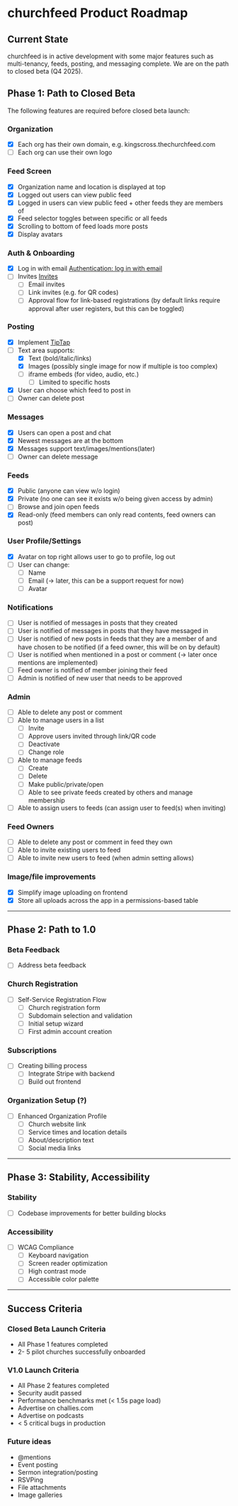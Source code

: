 # churchfeed Product Roadmap

## Current State

churchfeed is in active development with some major features such as multi-tenancy, feeds, posting, and messaging complete. We are on the path to closed beta (Q4 2025).

## Phase 1: Path to Closed Beta

The following features are required before closed beta launch:

### Organization

- [x] Each org has their own domain, e.g. kingscross.thechurchfeed.com
- [ ] Each org can use their own logo

### Feed Screen

- [x] Organization name and location is displayed at top
- [x] Logged out users can view public feed
- [x] Logged in users can view public feed + other feeds they are members of
- [x] Feed selector toggles between specific or all feeds
- [x] Scrolling to bottom of feed loads more posts
- [x] Display avatars

### Auth & Onboarding

- [x] Log in with email [Authentication: log in with email](https://github.com/NolanPic/churchfeed/issues/34)
- [ ] Invites [Invites](https://github.com/NolanPic/churchfeed/issues/35)
  - [ ] Email invites
  - [ ] Link invites (e.g. for QR codes)
  - [ ] Approval flow for link-based registrations (by default links require approval after user registers, but this can be toggled)

### Posting

- [x] Implement [TipTap](https://tiptap.dev/)
- [ ] Text area supports:
  - [x] Text (bold/italic/links)
  - [x] Images (possibly single image for now if multiple is too complex)
  - [ ] iframe embeds (for video, audio, etc.)
    - [ ] Limited to specific hosts
- [x] User can choose which feed to post in
- [ ] Owner can delete post

### Messages

- [x] Users can open a post and chat
- [x] Newest messages are at the bottom
- [x] Messages support text/images/mentions(later)
- [ ] Owner can delete message

### Feeds

- [x] Public (anyone can view w/o login)
- [x] Private (no one can see it exists w/o being given access by admin)
- [ ] Browse and join open feeds
- [x] Read-only (feed members can only read contents, feed owners can post)

### User Profile/Settings

- [x] Avatar on top right allows user to go to profile, log out
- [ ] User can change:
  - [ ] Name
  - [ ] Email (→ later, this can be a support request for now)
  - [ ] Avatar

### Notifications

- [ ] User is notified of messages in posts that they created
- [ ] User is notified of messages in posts that they have messaged in
- [ ] User is notified of new posts in feeds that they are a member of and have chosen to be notified (if a feed owner, this will be on by default)
- [ ] User is notified when mentioned in a post or comment (→ later once mentions are implemented)
- [ ] Feed owner is notified of member joining their feed
- [ ] Admin is notified of new user that needs to be approved

### Admin

- [ ] Able to delete any post or comment
- [ ] Able to manage users in a list
  - [ ] Invite
  - [ ] Approve users invited through link/QR code
  - [ ] Deactivate
  - [ ] Change role
- [ ] Able to manage feeds
  - [ ] Create
  - [ ] Delete
  - [ ] Make public/private/open
  - [ ] Able to see private feeds created by others and manage membership
- [ ] Able to assign users to feeds (can assign user to feed(s) when inviting)

### Feed Owners

- [ ] Able to delete any post or comment in feed they own
- [ ] Able to invite existing users to feed
- [ ] Able to invite new users to feed (when admin setting allows)

### Image/file improvements

- [x] Simplify image uploading on frontend
- [x] Store all uploads across the app in a permissions-based table

---

## Phase 2: Path to 1.0

### Beta Feedback

- [ ] Address beta feedback

### Church Registration

- [ ] Self-Service Registration Flow
  - [ ] Church registration form
  - [ ] Subdomain selection and validation
  - [ ] Initial setup wizard
  - [ ] First admin account creation

### Subscriptions

- [ ] Creating billing process
  - [ ] Integrate Stripe with backend
  - [ ] Build out frontend

### Organization Setup (?)

- [ ] Enhanced Organization Profile
  - [ ] Church website link
  - [ ] Service times and location details
  - [ ] About/description text
  - [ ] Social media links

---

## Phase 3: Stability, Accessibility

### Stability

- [ ] Codebase improvements for better building blocks

### Accessibility

- [ ] WCAG Compliance
  - [ ] Keyboard navigation
  - [ ] Screen reader optimization
  - [ ] High contrast mode
  - [ ] Accessible color palette

---

## Success Criteria

### Closed Beta Launch Criteria

- All Phase 1 features completed
- 2- 5 pilot churches successfully onboarded

### V1.0 Launch Criteria

- All Phase 2 features completed
- Security audit passed
- Performance benchmarks met (< 1.5s page load)
- Advertise on challies.com
- Advertise on podcasts
- < 5 critical bugs in production

### Future ideas

- @mentions
- Event posting
- Sermon integration/posting
- RSVPing
- File attachments
- Image galleries
